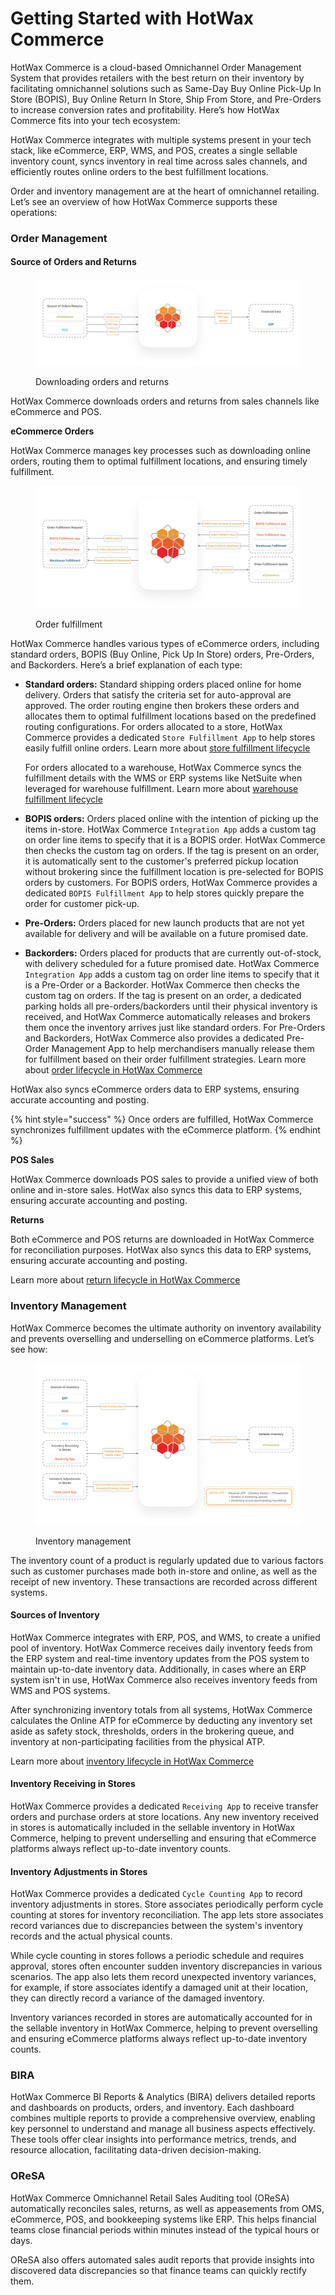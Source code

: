# Getting Started with HotWax Commerce

HotWax Commerce is a cloud-based Omnichannel Order Management System that provides retailers with the best return on their inventory by facilitating omnichannel solutions such as Same-Day Buy Online Pick-Up In Store (BOPIS), Buy Online Return In Store, Ship From Store, and Pre-Orders to increase conversion rates and profitability. Here’s how HotWax Commerce fits into your tech ecosystem:

HotWax Commerce integrates with multiple systems present in your tech stack, like eCommerce, ERP, WMS, and POS, creates a single sellable inventory count, syncs inventory in real time across sales channels, and efficiently routes online orders to the best fulfillment locations.

Order and inventory management are at the heart of omnichannel retailing. Let’s see an overview of how HotWax Commerce supports these operations:

### Order Management

#### Source of Orders and Returns

<figure><img src=".gitbook/assets/Order Returns.png" alt=""><figcaption><p>Downloading orders and returns</p></figcaption></figure>

HotWax Commerce downloads orders and returns from sales channels like eCommerce and POS.

**eCommerce Orders**

HotWax Commerce manages key processes such as downloading online orders, routing them to optimal fulfillment locations, and ensuring timely fulfillment.

<figure><img src=".gitbook/assets/Order Fulfillment.png" alt=""><figcaption><p>Order fulfillment</p></figcaption></figure>

HotWax Commerce handles various types of eCommerce orders, including standard orders, BOPIS (Buy Online, Pick Up In Store) orders, Pre-Orders, and Backorders. Here’s a brief explanation of each type:

*   **Standard orders:** Standard shipping orders placed online for home delivery. Orders that satisfy the criteria set for auto-approval are approved. The order routing engine then brokers these orders and allocates them to optimal fulfillment locations based on the predefined routing configurations. For orders allocated to a store, HotWax Commerce provides a dedicated `Store Fulfillment App` to help stores easily fulfill online orders. Learn more about [store fulfillment lifecycle](https://docs.hotwax.co/documents/v/learn-hotwax-oms/business-process-models/store.fulfillment)

    For orders allocated to a warehouse, HotWax Commerce syncs the fulfillment details with the WMS or ERP systems like NetSuite when leveraged for warehouse fulfillment. Learn more about [warehouse fulfillment lifecycle](https://docs.hotwax.co/documents/v/learn-hotwax-oms/business-process-models/warehousefulfillmentlifecycle)
* **BOPIS orders:** Orders placed online with the intention of picking up the items in-store. HotWax Commerce `Integration App` adds a custom tag on order line items to specify that it is a BOPIS order. HotWax Commerce then checks the custom tag on orders. If the tag is present on an order, it is automatically sent to the customer's preferred pickup location without brokering since the fulfillment location is pre-selected for BOPIS orders by customers. For BOPIS orders, HotWax Commerce provides a dedicated `BOPIS Fulfillment App` to help stores quickly prepare the order for customer pick-up.
* **Pre-Orders:** Orders placed for new launch products that are not yet available for delivery and will be available on a future promised date.
* **Backorders:** Orders placed for products that are currently out-of-stock, with delivery scheduled for a future promised date. HotWax Commerce `Integration App` adds a custom tag on order line items to specify that it is a Pre-Order or a Backorder. HotWax Commerce then checks the custom tag on orders. If the tag is present on an order, a dedicated parking holds all pre-orders/backorders until their physical inventory is received, and HotWax Commerce automatically releases and brokers them once the inventory arrives just like standard orders. For Pre-Orders and Backorders, HotWax Commerce also provides a dedicated Pre-Order Management App to help merchandisers manually release them for fulfillment based on their order fulfillment strategies. Learn more about [order lifecycle in HotWax Commerce](https://docs.hotwax.co/documents/v/learn-hotwax-oms/business-process-models/orderlifecycle)

HotWax also syncs eCommerce orders data to ERP systems, ensuring accurate accounting and posting.

{% hint style="success" %}
Once orders are fulfilled, HotWax Commerce synchronizes fulfillment updates with the eCommerce platform.
{% endhint %}

**POS Sales**

HotWax Commerce downloads POS sales to provide a unified view of both online and in-store sales. HotWax also syncs this data to ERP systems, ensuring accurate accounting and posting.

**Returns**

Both eCommerce and POS returns are downloaded in HotWax Commerce for reconciliation purposes. HotWax also syncs this data to ERP systems, ensuring accurate accounting and posting.

Learn more about [return lifecycle in HotWax Commerce](https://docs.hotwax.co/documents/v/learn-hotwax-oms/business-process-models/returns-lifecycle)

### Inventory Management

HotWax Commerce becomes the ultimate authority on inventory availability and prevents overselling and underselling on eCommerce platforms. Let’s see how:

<figure><img src=".gitbook/assets/HotWax Inventory.png" alt=""><figcaption><p>Inventory management</p></figcaption></figure>

The inventory count of a product is regularly updated due to various factors such as customer purchases made both in-store and online, as well as the receipt of new inventory. These transactions are recorded across different systems.

#### Sources of Inventory

HotWax Commerce integrates with ERP, POS, and WMS, to create a unified pool of inventory. HotWax Commerce receives daily inventory feeds from the ERP system and real-time inventory updates from the POS system to maintain up-to-date inventory data. Additionally, in cases where an ERP system isn't in use, HotWax Commerce also receives inventory feeds from WMS and POS systems.

After synchronizing inventory totals from all systems, HotWax Commerce calculates the Online ATP for eCommerce by deducting any inventory set aside as safety stock, thresholds, orders in the brokering queue, and inventory at non-participating facilities from the physical ATP.

Learn more about [inventory lifecycle in HotWax Commerce](https://docs.hotwax.co/user-guides/business-process-models/inventorylifecycle)

#### Inventory Receiving in Stores

HotWax Commerce provides a dedicated `Receiving App` to receive transfer orders and purchase orders at store locations. Any new inventory received in stores is automatically included in the sellable inventory in HotWax Commerce, helping to prevent underselling and ensuring that eCommerce platforms always reflect up-to-date inventory counts.

#### Inventory Adjustments in Stores

HotWax Commerce provides a dedicated `Cycle Counting App` to record inventory adjustments in stores. Store associates periodically perform cycle counting at stores for inventory reconciliation. The app lets store associates record variances due to discrepancies between the system's inventory records and the actual physical counts.

While cycle counting in stores follows a periodic schedule and requires approval, stores often encounter sudden inventory discrepancies in various scenarios. The app also lets them record unexpected inventory variances, for example, if store associates identify a damaged unit at their location, they can directly record a variance of the damaged inventory.

Inventory variances recorded in stores are automatically accounted for in the sellable inventory in HotWax Commerce, helping to prevent overselling and ensuring eCommerce platforms always reflect up-to-date inventory counts.

### BIRA

HotWax Commerce BI Reports & Analytics (BIRA) delivers detailed reports and dashboards on products, orders, and inventory. Each dashboard combines multiple reports to provide a comprehensive overview, enabling key personnel to understand and manage all business aspects effectively. These tools offer clear insights into performance metrics, trends, and resource allocation, facilitating data-driven decision-making.

### OReSA

HotWax Commerce Omnichannel Retail Sales Auditing tool (OReSA) automatically reconciles sales, returns, as well as appeasements from OMS, eCommerce, POS, and bookkeeping systems like ERP. This helps financial teams close financial periods within minutes instead of the typical hours or days.

OReSA also offers automated sales audit reports that provide insights into discovered data discrepancies so that finance teams can quickly rectify them.
